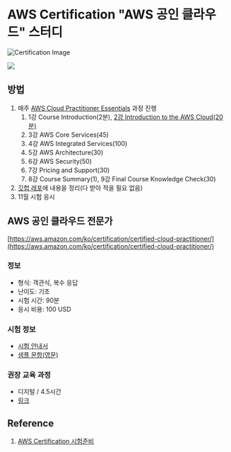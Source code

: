 # AWS Certification "AWS 공인 클라우드" 스터디

![Certification Image](https://d1.awsstatic.com/Train%20&%20Cert/Certification%20Page%20Images/AWS-Certification-Current-Roadmap-May2019.36b629c3b9be6da400a13e6cf1a4f9f4ef680f70.png)

![](https://d1.awsstatic.com/Train%20&%20Cert/Learning%20Paths/path_cloud-practitioner.f6af19450cdb7da0f040c48e2804592b2d959c9b.png)

## 방법

1. 매주 [AWS Cloud Practitioner Essentials](https://www.aws.training/Details/Curriculum?id=27076) 과정 진행
    1. 1강 Course Introduction(2분), [2강 Introduction to the AWS Cloud(20분)](./2강%20Introduction%20to%20the%20AWS%20Cloud.md)
    2. 3강 AWS Core Services(45)
    3. 4강 AWS Integrated Services(100)
    4. 5강 AWS Architecture(30)
    5. 6강 AWS Security(50)
    6. 7강 Pricing and Support(30)
    7. 8강 Course Summary(1), 9강 Final Course Knowledge Check(30)
2. [깃헙 레포](https://github.com/AUSG/aws-certification-study)에 내용을 정리(다 받아 적을 필요 없음)
3. 11월 시험 응시

## AWS 공인 클라우드 전문가

[https://aws.amazon.com/ko/certification/certified-cloud-practitioner/](https://aws.amazon.com/ko/certification/certified-cloud-practitioner/)

### 정보

- 형식: 객관식, 복수 응답
- 난이도: 기초
- 시험 시간:  90분
- 응시 비용: 100 USD

### 시험 정보

- [시험 안내서](https://d1.awsstatic.com/training-and-certification/Docs%20-%20Cloud%20Practitioner/AWS_Certified_Cloud_Practitioner-Exam_Guide_EN_v1.6.pdf)
- [샘플 문항(영문)](https://d1.awsstatic.com/training-and-certification/Docs%20-%20Cloud%20Practitioner/AWS%20Certified%20Cloud%20Practioner_Sample%20Questions_v1.1_FINAL.PDF)

### 권장 교육 과정

- 디지털 / 4.5시간
- [링크](https://www.aws.training/learningobject/curriculum?id=27076)

## Reference
1. [AWS Certification 시험준비](https://aws.amazon.com/ko/certification/certification-prep/)
